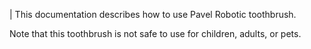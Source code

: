 |
This documentation describes how to use Pavel Robotic toothbrush.

Note that this toothbrush is not safe to use for children, adults, or pets.